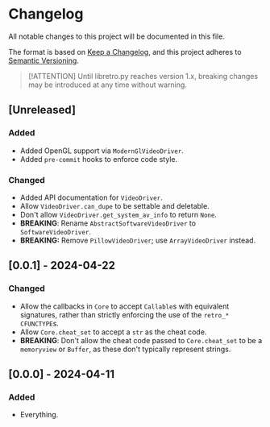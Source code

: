 # Changelog

All notable changes to this project will be documented in this file.

The format is based on [Keep a Changelog](https://keepachangelog.com/en/1.1.0),
and this project adheres to [Semantic Versioning](https://semver.org/spec/v2.0.0.html).

> [!ATTENTION]
> Until libretro.py reaches version 1.x,
> breaking changes may be introduced
> at any time without warning.

## [Unreleased]

### Added

- Added OpenGL support via `ModernGlVideoDriver`.
- Added `pre-commit` hooks to enforce code style.

### Changed

- Added API documentation for `VideoDriver`.
- Allow `VideoDriver.can_dupe` to be settable and deletable.
- Don't allow `VideoDriver.get_system_av_info` to return `None`.
- **BREAKING**: Rename `AbstractSoftwareVideoDriver` to `SoftwareVideoDriver`.
- **BREAKING:** Remove `PillowVideoDriver`; use `ArrayVideoDriver` instead.

## [0.0.1] - 2024-04-22

### Changed

- Allow the callbacks in `Core` to accept `Callable`s with equivalent signatures,
  rather than strictly enforcing the use of the `retro_*` `CFUNCTYPE`s.
- Allow `Core.cheat_set` to accept a `str` as the cheat code.
- **BREAKING**: Don't allow the cheat code passed to `Core.cheat_set`
  to be a `memoryview` or `Buffer`,
  as these don't typically represent strings.

## [0.0.0] - 2024-04-11

### Added

- Everything.
